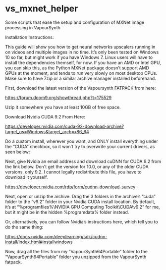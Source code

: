 # vs_mxnet_helper
Some scripts that ease the setup and configuration of MXNet image processing in VapourSynth

Installation Instructions:

This guide will show you how to get neural networks upscalers running in on videos and multiple images in no time. It’s only been tested on Windows 10 so far, but might work if you have Windows 7. Linux users will have to install the dependencies themself, for now. If you have an AMD or Intel GPU, you can skip this, as the Python MXNet package doesn’t support AMD GPUs at the moment, and tends to run very slowly on most desktop CPUs. Make sure to have 7zip or a similar archive manager installed beforehand. 

First, download the latest version of the Vapoursynth FATPACK from here: 

https://forum.doom9.org/showthread.php?t=175529

Uzip it somewhere you have at least 10GB of free space.

Download Nvidia CUDA 9.2 From Here:

https://developer.nvidia.com/cuda-92-download-archive?target_os=Windows&target_arch=x86_64

Do a custom install, wherever you want, and ONLY install everything under the “CUDA” checkbox, so it won’t try to overwrite your current drivers, as seen below:



Next, give Nvidia an email address and download cuDNN for CUDA 9.2 from the link below. Don't get the version for 10.0, or any of the older CUDA versions, only 9.2. I cannot legally redistribute this file, you have to download it yourself. 

https://developer.nvidia.com/rdp/form/cudnn-download-survey

Next, open or unzip the archive. Drag the 3 folders in the archive’s “cuda” folder to the “v9.2” folder in your Nvidia CUDA install location. By default, it’s at “%programfiles%\NVIDIA GPU Computing Toolkit\CUDA\v9.2” for me, but it might be in the hidden %programdata% folder instead. 



Or, alternatively, you can follow Nvidia’s instructions here, which tell you to do the same thing:

https://docs.nvidia.com/deeplearning/sdk/cudnn-install/index.html#installwindows

Now, drag all the files from my “VapourSynth64Portable” folder to the “VapourSynth64Portable” folder you unzipped from the VapourSynth fatpack. 
